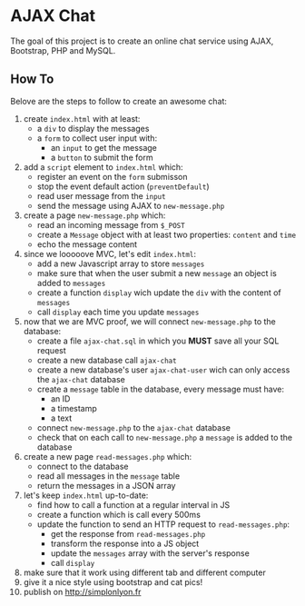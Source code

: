 # AJAX Chat

The goal of this project is to create an online chat service using
AJAX, Bootstrap, PHP and MySQL.

## How To

Belove are the steps to follow to create an awesome chat:

1. create `index.html` with at least:
    - a `div` to display the messages
    - a `form` to collect user input with:
        - an `input` to get the message
        - a `button` to submit the form
2. add a `script` element to `index.html` which:
    - register an event on the `form` submisson
    - stop the event default action (`preventDefault`)
    - read user message from the `input`
    - send the message using AJAX to `new-message.php`
3. create a page `new-message.php` which:
    - read an incoming message from `$_POST`
    - create a `Message` object with at least two properties: `content` and `time`
    - echo the message content
4. since we looooove MVC, let's edit `index.html`:
    - add a new Javascript array to store `messages`
    - make sure that when the user submit a new `message` an object is added to `messages`
    - create a function `display` wich update the `div` with the content of `messages`
    - call `display` each time you update `messages`
5. now that we are MVC proof, we will connect `new-message.php` to the database:
    - create a file `ajax-chat.sql` in which you __MUST__ save all your SQL request
    - create a new database call `ajax-chat`
    - create a new database's user `ajax-chat-user` wich can only access the `ajax-chat` database
    - create a `message` table in the database, every message must have:
        - an ID
        - a timestamp
        - a text
    - connect `new-message.php` to the `ajax-chat` database
    - check that on each call to `new-message.php` a `message` is added to the database
6. create a new page `read-messages.php` which:
    - connect to the database
    - read all messages in the `message` table
    - return the messages in a JSON array
7. let's keep `index.html` up-to-date:
    - find how to call a function at a regular interval in JS
    - create a function which is call every 500ms
    - update the function to send an HTTP request to `read-messages.php`:
        - get the response from `read-messages.php`
        - transform the response into a JS object
        - update the `messages` array with the server's response
        - call `display`
8. make sure that it work using different tab and different computer
9. give it a nice style using bootstrap and cat pics!
10. publish on http://simplonlyon.fr
